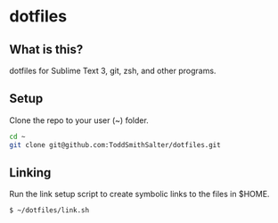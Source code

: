 # dotfiles

## What is this?

dotfiles for Sublime Text 3, git, zsh, and other programs.

## Setup

Clone the repo to your user (~) folder.

```bash
cd ~
git clone git@github.com:ToddSmithSalter/dotfiles.git
```

## Linking

Run the link setup script to create symbolic links to the files in $HOME.

```bash
$ ~/dotfiles/link.sh
```
